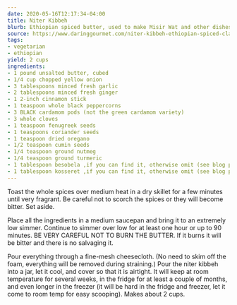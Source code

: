 ```yaml
---
date: 2020-05-16T12:17:34-04:00
title: Niter Kibbeh
blurb: Ethiopian spiced butter, used to make Misir Wat and other dishes
source: https://www.daringgourmet.com/niter-kibbeh-ethiopian-spiced-clarified-butter/
tags:
- vegetarian
- ethiopian
yield: 2 cups
ingredients:
- 1 pound unsalted butter, cubed
- 1/4 cup chopped yellow onion
- 3 tablespoons minced fresh garlic
- 2 tablespoons minced fresh ginger
- 1 2-inch cinnamon stick
- 1 teaspoon whole black peppercorns
- 3 BLACK cardamom pods (not the green cardamom variety)
- 3 whole cloves
- 1 teaspoon fenugreek seeds
- 1 teaspoons coriander seeds
- 1 teaspoon dried oregano
- 1/2 teaspoon cumin seeds
- 1/4 teaspoon ground nutmeg
- 1/4 teaspoon ground turmeric
- 1 tablespoon besobela ,if you can find it, otherwise omit (see blog post)
- 1 tablespoon kosseret ,if you can find it, otherwise omit (see blog post)
---
```


Toast the whole spices over medium heat in a dry skillet for a few minutes
until very fragrant.  Be careful not to scorch the spices or they will
become bitter.  Set aside.

Place all the ingredients in a medium saucepan and bring it to an extremely
low simmer.  Continue to simmer over low for at least one hour or up to 90
minutes.  BE VERY CAREFUL NOT TO BURN THE BUTTER.  If it burns it will be
bitter and there is no salvaging it.

Pour everything through a fine-mesh cheesecloth.  (No need to skim off the
foam, everything will be removed during straining.) Pour the niter kibbeh
into a jar, let it cool, and cover so that it is airtight.  It will keep at
room temperature for several weeks, in the fridge for at least a couple of
months, and even longer in the freezer (it will be hard in the fridge and
freezer, let it come to room temp for easy scooping).  Makes about 2 cups.
